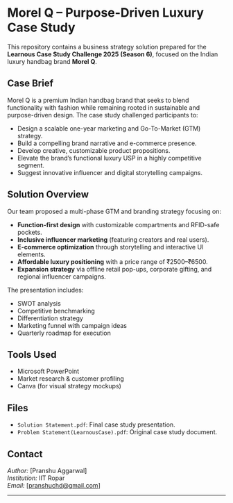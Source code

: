 # Morel Q – Purpose-Driven Luxury Case Study

This repository contains a business strategy solution prepared for the **Learnous Case Study Challenge 2025 (Season 6)**, focused on the Indian luxury handbag brand **Morel Q**.

##  Case Brief

Morel Q is a premium Indian handbag brand that seeks to blend functionality with fashion while remaining rooted in sustainable and purpose-driven design. The case study challenged participants to:

- Design a scalable one-year marketing and Go-To-Market (GTM) strategy.
- Build a compelling brand narrative and e-commerce presence.
- Develop creative, customizable product propositions.
- Elevate the brand’s functional luxury USP in a highly competitive segment.
- Suggest innovative influencer and digital storytelling campaigns.

##  Solution Overview

Our team proposed a multi-phase GTM and branding strategy focusing on:

- **Function-first design** with customizable compartments and RFID-safe pockets.
- **Inclusive influencer marketing** (featuring creators and real users).
- **E-commerce optimization** through storytelling and interactive UI elements.
- **Affordable luxury positioning** with a price range of ₹2500–₹6500.
- **Expansion strategy** via offline retail pop-ups, corporate gifting, and regional influencer campaigns.

The presentation includes:
- SWOT analysis
- Competitive benchmarking
- Differentiation strategy
- Marketing funnel with campaign ideas
- Quarterly roadmap for execution

##  Tools Used

- Microsoft PowerPoint
- Market research & customer profiling
- Canva (for visual strategy mockups)

##  Files

- `Solution Statement.pdf`: Final case study presentation.
- `Problem Statement(LearnousCase).pdf`: Original case study document.

##  Contact

*Author:* [Pranshu Aggarwal]  
*Institution:* IIT Ropar  
*Email:* [pranshuchd@gmail.com]  


---
